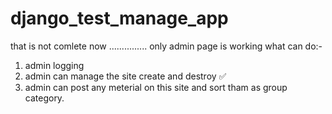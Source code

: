 # django_test_manage_app

that is not comlete now ...............
only admin page is working 
what can do:-
1.  admin logging
2.  admin can manage the site create and destroy ✅
3.  admin can post any meterial on this site and sort tham as group category.
